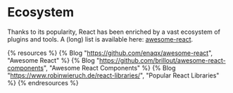 # Ecosystem

Thanks to its popularity, React has been enriched by a vast ecosystem of plugins and tools. A (long) list is available here: [awesome-react](https://github.com/enaqx/awesome-react).

{% resources %}
  {% Blog "https://github.com/enaqx/awesome-react", "Awesome React" %}
  {% Blog "https://github.com/brillout/awesome-react-components", "Awesome React Components" %}
  {% Blog "https://www.robinwieruch.de/react-libraries/", "Popular React Libraries" %}
{% endresources %}
